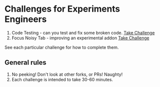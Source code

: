 # Challenges for Experiments Engineers

1.  Code Testing - can you test and fix some broken code.  [Take Challenge](./code-testing/README.md)
2.  Focus Noisy Tab - improving an experimental addon [Take Challenge](./code-testing/README.md)

See each particular challenge for how to complete them.

## General rules

1.  No peeking!  Don't look at other forks, or PRs!  Naughty!
2.  Each challenge is intended to take 30-60 minutes.






